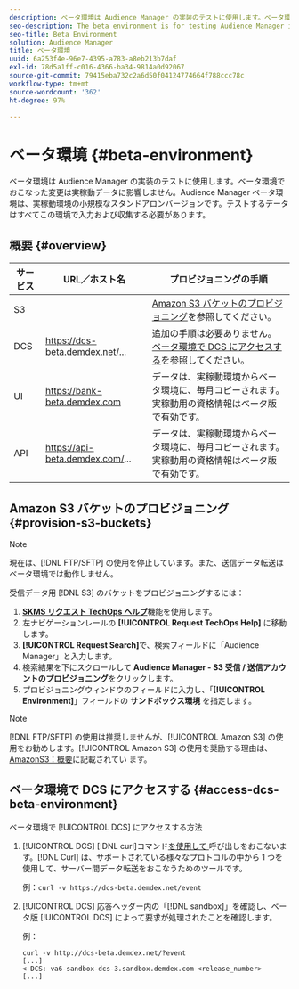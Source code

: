 ```yaml
---
description: ベータ環境は Audience Manager の実装のテストに使用します。ベータ環境でおこなった変更は実稼動データに影響しません。Audience Manager ベータ環境は、実稼動環境の小規模なスタンドアロンバージョンです。テストするデータはすべてこの環境で入力および収集する必要があります。
seo-description: The beta environment is for testing Audience Manager implementations. Changes made in beta do not affect production data. The Audience Manager beta environment is a smaller-scale, standalone version of the production environment. All the data that you want to test must be entered and collected in this environment.
seo-title: Beta Environment
solution: Audience Manager
title: ベータ環境
uuid: 6a253f4e-96e7-4395-a783-a8eb213b7daf
exl-id: 78d5a1ff-c016-4366-ba34-9814a0d92067
source-git-commit: 79415eba732c2a6d50f04124774664f788ccc78c
workflow-type: tm+mt
source-wordcount: '362'
ht-degree: 97%

---
```


# ベータ環境 {#beta-environment}

ベータ環境は Audience Manager の実装のテストに使用します。ベータ環境でおこなった変更は実稼動データに影響しません。Audience Manager ベータ環境は、実稼動環境の小規模なスタンドアロンバージョンです。テストするデータはすべてこの環境で入力および収集する必要があります。

## 概要 {#overview}

<!-- beta_environment_admin.xml -->

| サービス | URL／ホスト名 | プロビジョニングの手順 |
|--- |--- |--- |
| S3 |  | [Amazon S3 バケットのプロビジョニング](admin-beta-environment.md#provision-s3-buckets)を参照してください。 |
| DCS | https://dcs-beta.demdex.net/... | 追加の手順は必要ありません。[ベータ環境で DCS にアクセスする](admin-beta-environment.md#access-dcs-beta-environment)を参照してください。 |
| UI | https://bank-beta.demdex.com | データは、実稼動環境からベータ環境に、毎月コピーされます。実稼動用の資格情報はベータ版で有効です。 |
| API | https://api-beta.demdex.com/... | データは、実稼動環境からベータ環境に、毎月コピーされます。実稼動用の資格情報はベータ版で有効です。 |

## Amazon S3 バケットのプロビジョニング {#provision-s3-buckets}

>[!NOTE]
>
>現在は、[!DNL FTP/SFTP] の使用を停止しています。また、送信データ転送はベータ環境では動作しません。

受信データ用 [!DNL S3] のバケットをプロビジョニングするには：

1. [**SKMS リクエスト TechOps ヘルプ**](https://skms.adobe.com/)機能を使用します。
1. 左ナビゲーションレールの **[!UICONTROL Request TechOps Help]** に移動します。
1. **[!UICONTROL Request Search]**&#x200B;で、検索フィールドに「Audience Manager」と入力します。
1. 検索結果を下にスクロールして **Audience Manager - S3 受信 / 送信アカウントのプロビジョニング**&#x200B;をクリックします。
1. プロビジョニングウィンドウのフィールドに入力し、「**[!UICONTROL Environment]**」フィールドの **サンドボックス環境** を指定します。

>[!NOTE]
>
>[!DNL FTP/SFTP] の使用は推奨しませんが、[!UICONTROL Amazon S3] の使用をお勧めします。[!UICONTROL Amazon S3] の使用を奨励する理由は、[AmazonS3：概要](https://experienceleague.adobe.com/docs/audience-manager/user-guide/reference/amazon-s3.html)に記載されてい ます。

## ベータ環境で DCS にアクセスする {#access-dcs-beta-environment}

ベータ環境で [!UICONTROL DCS] にアクセスする方法

1. [!UICONTROL DCS] [!DNL curl]コマンド[を使用して ](https://curl.haxx.se/docs/manpage.html) 呼び出しをおこないます。[!DNL Curl] は、サポートされている様々なプロトコルの中から 1 つを使用して、サーバー間データ転送をおこなうためのツールです。

   例：`curl -v https://dcs-beta.demdex.net/event`

1. [!UICONTROL DCS] 応答ヘッダー内の「[!DNL sandbox]」を確認し、ベータ版 [!UICONTROL DCS] によって要求が処理されたことを確認します。

   例：

   ```
   curl -v http://dcs-beta.demdex.net/?event
   [...]
   < DCS: va6-sandbox-dcs-3.sandbox.demdex.com <release_number>
   [...]
   ```

<!--
1. Determine the load balancer's endpoint IP addresses.

   Run the `dig` [command](https://en.wikipedia.org/wiki/Dig_(command)) to determine the IP address of the nearest load balancer. The `dig` command queries the Domain Name System and returns the name and IP addresses of the Audience Manager [!UICONTROL Data Collection Servers (DCS)].

   ```
   dig dcs-beta.demdex.net
   ...
   dcs-sandbox-1754093861.us-east-1.elb.amazonaws.com. 60 IN A 52.87.15.51
   dcs-sandbox-1754093861.us-east-1.elb.amazonaws.com. 60 IN A 50.16.150.8
   dcs-sandbox-1754093861.us-east-1.elb.amazonaws.com. 60 IN A 52.2.228.100
   ```

1. Using one of the addresses in the above table, add a static DNS entry in the [!DNL `/etc/hosts`] file.

   On Windows, modify [!DNL `c:\WINDOWS\system32\drivers\etc\hosts`].

   For example:

[!DNL `52.87.15.51 samplepartner.demdex.net`]

   >[!NOTE]
   >
   >The addresses change occasionally, so you must keep your [!DNL /etc/hosts] file up to date.

   Additionally, if you need to set up ID synchronization, you must add a similar entry for [!DNL dpm.demdex.net.]

[!DNL `52.87.15.51 dpm.demdex.net`] [!DNL]. 

1. Make a [!UICONTROL DCS] call, using the `curl` [command](https://curl.haxx.se/docs/manpage.html). Curl is a tool to transfer data from or to a server, using one of many supported protocols.

   For example:

[!DNL `https://<domain>/event?product=camera`] 

1. Verify that your request was served by the beta [!UICONTROL DCS] by looking for "sandbox" in the [!UICONTROL DCS] response header.

   For example:

   ```
   curl -v https://dcs-beta.demdex.net/?event
   [...]
   < DCS: va6-sandbox-dcs-3.sandbox.demdex.com <release_number>
   [...]
   ```
-->
